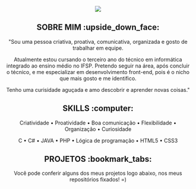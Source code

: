 



<p align="center">
 <img src= "https://media.discordapp.net/attachments/816888490955636747/864915060622098472/Ola_eu_Sou_a_Amanda.png?width=840&height=473  width="500"/>
       </p>
       
       
 <h2 align="center" >SOBRE MIM :upside_down_face:</h2>
 
 <p align = "center">"Sou uma pessoa criativa, proativa, comunicativa, organizada e gosto de trabalhar em equipe. 
 </p>
<p align = "center">Atualmente estou cursando o terceiro ano do técnico em informática integrado ao ensino médio no IFSP. Pretendo seguir na área, após concluir o técnico, e me especializar em desenvolvimento front-end, pois é o nicho que mais gosto e me identifico.
</p>
<p align = "center">Tenho uma curisidade aguçada e amo descobrir e aprender novas coisas."</p>
      

<h2 align="center" >SKILLS :computer:</h2>



 <p align = "center"> Criatividade • Proatividade • Boa comunicação • Flexibilidade • Organização • Curiosidade </p>



  <p align = "center">C • C# • JAVA • PHP • Lógica de programação • HTML5 • CSS3 </p>


<h2 align="center" >PROJETOS :bookmark_tabs:</h2>

<p align = "center">Você pode conferir alguns dos meus projetos logo abaixo, nos meus repositórios fixados! =) </p>
